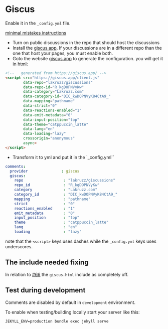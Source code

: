 # Giscus

Enable it in the `_config.yml` file.

[minimal mistakes instructions](https://mmistakes.github.io/minimal-mistakes/docs/configuration/#giscus-comments)

- Turn on public discussions in the repo that should host the discussions
- Install the [giscus app](https://github.com/apps/giscus). If your discussions are in a different repo than the one that host your pages, you must enable both.
- Goto the website [giscus.app](https://giscus.app/) to generate the configuration. you will get it in html:

```html
<!--   generated from https://giscus.app/ -->
<script src="https://giscus.app/client.js"
        data-repo="lakruzz/giscussions"
        data-repo-id="R_kgDOPNVyKw"
        data-category="Lakruzz.com"
        data-category-id="DIC_kwDOPNVyK84CtA9_"
        data-mapping="pathname"
        data-strict="0"
        data-reactions-enabled="1"
        data-emit-metadata="0"
        data-input-position="top"
        data-theme="catppuccin_latte"
        data-lang="en"
        data-loading="lazy"
        crossorigin="anonymous"
        async>
</script>
```

- Transform it to yml and put it in the `_config.yml``

```yml
comments:
  provider               : giscus 
  giscus:
    repo                  : "lakruzz/giscussions"
    repo_id               : "R_kgDOPNVyKw"
    category              : "Lakruzz.com"
    category_id           : "DIC_kwDOPNVyK84CtA9_"
    mapping               : "pathname"
    strict                : "0"
    reactions_enabled     : "1"
    emit_metadata         : "0"
    input_position        : "top"
    theme                 : "catppuccin_latte"
    lang                  : "en"
    loading               : "lazy"
```

note that the `<script>` keys uses dashes while the `_config.yml` keys uses underscores.

## The include needed fixing

In relation to [#66](https://github.com/lakruzz/codememo/issues/66) the `giscus.html` include as completely off.

## Test during development

Comments are disabled by default in `development` environment.

To enable when testing/building locally start your server like this:

```shell
JEKYLL_ENV=production bundle exec jekyll serve
```
